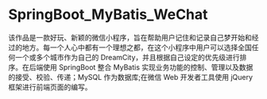 # SpringBoot_MyBatis_WeChat
该作品是一款好玩、新颖的微信小程序，旨在帮助用户记住和记录自己梦开始和经过的地方。每一个人心中都有一个理想之都，在这个小程序中用户可以选择全国任何一个或多个城市作为自己的 DreamCity，并且根据自己设定的优先级进行排序。在后端使用 SpringBoot 整合 MyBatis 实现业务功能的控制、管理以及数据的接受、校验、传递；MySQL 作为数据库;在微信 Web 开发者工具使用 jQuery 框架进行前端页面的编写。

